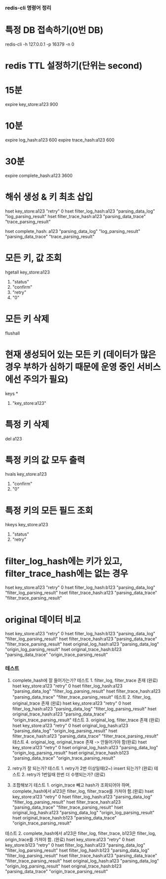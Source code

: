 ### redis-cli 명령어 정리

# 특정 DB 접속하기(0번 DB)
redis-cli -h 127.0.0.1 -p 16379 -n 0

# redis TTL 설정하기(단위는 second)
# 15분
expire key_store:a123 900
# 10분
expire log_hash:a123 600
expire trace_hash:a123 600
# 30분
expire complete_hash:a123 3600

# 해쉬 생성 & 키 최초 삽입
hset key_store:a123 "retry" 0
hset filter_log_hash:a123 "parsing_data_log" "log_parsing_result"
hset filter_trace_hash:a123 "parsing_data_trace" "trace_parsing_result"

hset complete_hash: a123 "parsing_data_log" "log_parsing_result" "parsing_data_trace" "trace_parsing_result"

# 모든 키, 값 조회
hgetall key_store:a123
1) "status"
2) "confirm"
3) "retry"
4) "0"


# 모든 키 삭제
flushall

# 현재 생성되어 있는 모든 키 (데이터가 많은 경우 부하가 심하기 때문에 운영 중인 서비스에선 주의가 필요)
keys *
1) "key_store:a123"

# 특정 키 삭제
del a123

# 특정 키의 값 모두 출력
hvals key_store:a123
1) "confirm"
2) "0"

# 특정 키의 모든 필드 조회
hkeys key_store:a123
1) "status"
2) "retry"


# filter_log_hash에는 키가 있고, filter_trace_hash에는 없는 경우
hset key_store:a123 "retry" 0
hset filter_log_hash:b123 "parsing_data_log" "filter_log_parsing_result"
hset filter_trace_hash:a123 "parsing_data_trace" "filter_trace_parsing_result"

# original 데이터 비교
hset key_store:a123 "retry" 0
hset filter_log_hash:b123 "parsing_data_log" "filter_log_parsing_result"
hset filter_trace_hash:a123 "parsing_data_trace" "filter_trace_parsing_result"
hset original_log_hash:a123 "parsing_data_log" "origin_log_parsing_result"
hset original_trace_hash:b123 "parsing_data_trace" "origin_trace_parsing_result"

### 테스트 
1. complete_hash에 잘 들어가는가?
테스트 1. filter_log, filter_trace 존재 (완료)
   hset key_store:a123 "retry" 0
   hset filter_log_hash:a123 "parsing_data_log" "filter_log_parsing_result"
   hset filter_trace_hash:a123 "parsing_data_trace" "filter_trace_parsing_result"
테스트 2. filter_log, original_trace 존재 (완료)
   hset key_store:a123 "retry" 0
   hset filter_log_hash:a123 "parsing_data_log" "filter_log_parsing_result"
   hset original_trace_hash:a123 "parsing_data_trace" "origin_trace_parsing_result"
테스트 3. original_log, filter_trace 존재 (완료)
   hset key_store:a123 "retry" 0
   hset original_log_hash:a123 "parsing_data_log" "origin_log_parsing_result"
   hset filter_trace_hash:a123 "parsing_data_trace" "filter_trace_parsing_result"
테스트 4. original_log, original_trace 존재 -> 안들어가야 함(완료)
   hset key_store:a123 "retry" 0
   hset original_log_hash:a123 "parsing_data_log" "origin_log_parsing_result"
   hset original_trace_hash:b123 "parsing_data_trace" "origin_trace_parsing_result"

2. retry가 잘 되는가?
테스트 1. retry가 2번 이상일때(2~) insert 되는가? (완료)
테스트 2. retry가 1번일때 한번 더 수행되는가? (완료)

3. 조합해보기
테스트 1. origin_trace 빼고 hash가 조회되어야 하며, complete_hash에서 a123은 filter_log, filter_trace를 가져야 함.(완료)
   hset key_store:a123 "retry" 0
   hset filter_log_hash:a123 "parsing_data_log" "filter_log_parsing_result"
   hset filter_trace_hash:a123 "parsing_data_trace" "filter_trace_parsing_result"
   hset original_log_hash:a123 "parsing_data_log" "origin_log_parsing_result"
   hset original_trace_hash:b123 "parsing_data_trace" "origin_trace_parsing_result"

테스트 2. complete_hash에서 a123은 filter_log, filter_trace, b123은 filter_log, origin_trace를 가져야 함. (완료)
    hset key_store:a123 "retry" 0
    hset key_store:b123 "retry" 0
    hset filter_log_hash:a123 "parsing_data_log" "filter_log_parsing_result"
    hset filter_log_hash:b123 "parsing_data_log" "filter_log_parsing_result"
    hset filter_trace_hash:a123 "parsing_data_trace" "filter_trace_parsing_result"
    hset original_log_hash:a123 "parsing_data_log" "origin_log_parsing_result"
    hset original_trace_hash:b123 "parsing_data_trace" "origin_trace_parsing_result"
